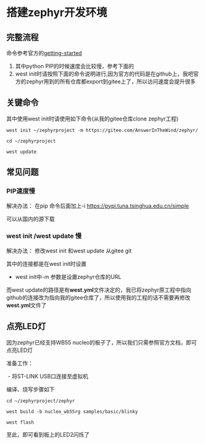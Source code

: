 # 搭建zephyr开发环境

## 完整流程

命令参考官方的[getting-started](https://docs.zephyrproject.org/latest/getting_started/index.html)

1. 其中python PIP的时候速度会比较慢，参考下面的
2. west init时请按照下面的命令说明进行,因为官方的代码是在github上，我吧官方的zephyr用到的所有仓库都export到gitee上了，所以访问速度会提升很多



## 关键命令

其中使用west init时请使用如下命令(从我的gitee仓库clone zephyr工程)

```
west init ~/zephyrproject -m https://gitee.com/AnswerInTheWind/zephyr/ 

cd ~/zephyrproject

west update
```


## 常见问题

### PIP速度慢

解决办法：
在pip 命令后面加上-i https://pypi.tuna.tsinghua.edu.cn/simple

可以从国内的源下载

### west init /west update 慢

解决办法：
修改west init 和west update 从gitee git

其中的连接都是在west init时设置

- west init中-m 参数是设置zephyr仓库的URL

而west update的路径是有**west.yml**文件决定的，我已将zephyr原工程中指向github的连接改为指向我的gitee仓库了，所以使用我的工程的话不需要再修改**west.yml**文件了

## 点亮LED灯

因为zephyr已经支持WB55 nucleo的板子了，所以我们只需参照官方文档，即可点亮LED灯

准备工作：

​	- 将ST-LINK USB口连接至虚拟机

编译、烧写步骤如下

```shell
cd ~/zephyrproject/zephyr

west build -b nucleo_wb55rg samples/basic/blinky

west flash
```

至此，即可看到板上的LED2闪烁了